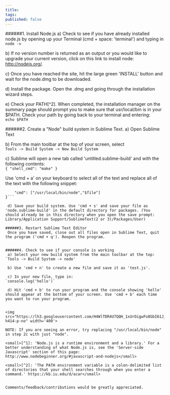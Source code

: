 ```yaml
---
title: 
tags: 
published: false
---
```


######1. Install Node.js
a) Check to see if you have already installed node.js by opening up your Terminal (cmd + space: 'terminal') and typing in  
`node -v`

 b) If no version number is returned as an output or you would like to upgrade your current version, click on this link to install node: http://nodejs.org/.

 c) Once you have reached the site, hit the large green 'INSTALL' button and wait for the node.dmg to be downloaded.

 d) Install the package. Open the .dmg and going through the installation wizard steps. 

 e) Check your PATH[^2]. When completed, the installation manager on the summary page should prompt you to make sure that usr/local/bin is in your $PATH. Check your path by going back to your terminal and entering:  
`echo $PATH`

######2. Create a "Node" build system in Sublime Text.
 a) Open Sublime Text

 b) From the main toolbar at the top of your screen, select  
`Tools -> Build System -> New Build System`

 c) Sublime will open a new tab called 'untitled.sublime-build' and with the following contents:  
    ```{
	    "shell_cmd": "make"
}```

 Use 'cmd + a' on your keyboard to select all of the text and replace all of the text with the following snippet:  
```{
    "cmd": ["/usr/local/bin/node","$file"]
}```

 d) Save your build system. Use 'cmd + s' and save your file as 'node.sublime-build' in the default directory for packages. (You should already be in this directory when you open the save prompt: Library/Application Support/SublimeText(2 or 3)/Packages/User)

######3. Restart Sublime Text Editor
 Once you have saved, close out all files open in Sublime Text, quit the program ('cmd + q'). Reopen the program.
 

######4. Check to see if your console is working
 a) Select your new build system from the main toolbar at the top:  
`Tools -> Build System -> node'
 
 b) Use 'cmd + n' to create a new file and save it as 'test.js'. 

 c) In your new file, type in:  
`console.log('hello')`  

 d) Hit 'cmd + b' to run your program and the console showing 'hello' should appear at the bottom of your screen. Use 'cmd + b' each time you want to run your program.


<img src="https://lh3.googleusercontent.com/H4WlTDR4U7QQH_1xUrOigwFo8GbI61J_v0OBLnGdA3M=w1212-h414-p-no" width='400'>

NOTE: If you are seeing an error, try replacing "/usr/local/bin/node" in step 2c with just "node".

<small>[^1]: 'Node.js is a runtime environment and a library.' For a better understanding of what Node.js is, see the 'Server-side Javascript' section of this page: http://www.nodebeginner.org/#javascript-and-nodejs</small>

<small>[^2]: 'The PATH environment variable is a colon-delimited list of directories that your shell searches through when you enter a command.' https://kb.iu.edu/d/acar</small>


Comments/feedback/contributions would be greatly appreciated.
